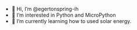- 👋 Hi, I’m @egertonspring-ih
- 👀 I’m interested in Python and MicroPython
- 🌱 I’m currently learning how to used solar energy.

<!---
egertonspring-ih/egertonspring-ih is a ✨ special ✨ repository because its `README.md` (this file) appears on your GitHub profile.
You can click the Preview link to take a look at your changes.
--->
